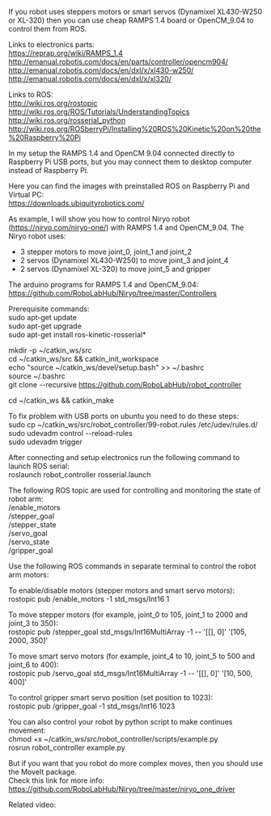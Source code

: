 If you robot uses steppers motors or smart servos (Dynamixel XL430-W250 or XL-320) then you can use cheap RAMPS 1.4 board or OpenCM_9.04 to control them from ROS.

Links to electronics parts:<br/>
https://reprap.org/wiki/RAMPS_1.4<br/>
http://emanual.robotis.com/docs/en/parts/controller/opencm904/<br/>
http://emanual.robotis.com/docs/en/dxl/x/xl430-w250/<br/>
http://emanual.robotis.com/docs/en/dxl/x/xl320/<br/>

Links to ROS:<br/>
http://wiki.ros.org/rostopic<br/>
http://wiki.ros.org/ROS/Tutorials/UnderstandingTopics<br/>
http://wiki.ros.org/rosserial_python<br/>
http://wiki.ros.org/ROSberryPi/Installing%20ROS%20Kinetic%20on%20the%20Raspberry%20Pi<br/>

In my setup the RAMPS 1.4 and OpenCM 9.04 connected directly to Raspberry Pi USB ports, but you may connect them to desktop computer instead of Raspberry Pi.

Here you can find the images with preinstalled ROS on Raspberry Pi and Virtual PC:<br/>
https://downloads.ubiquityrobotics.com/

As example, I will show you how to control Niryo robot (https://niryo.com/niryo-one/) with RAMPS 1.4 and OpenCM_9.04.
The Niryo robot uses:
- 3 stepper motors to move joint_0, joint_1 and joint_2
- 2 servos (Dynamixel XL430-W250) to move joint_3 and joint_4
- 2 servos (Dynamixel XL-320) to move joint_5 and gripper

The arduino programs for RAMPS 1.4 and OpenCM_9.04:<br/>
https://github.com/RoboLabHub/Niryo/tree/master/Controllers

Prerequisite commands:<br/>
sudo apt-get update<br/>
sudo apt-get upgrade<br/>
sudo apt-get install ros-kinetic-rosserial*<br/>

mkdir -p ~/catkin_ws/src<br/>
cd ~/catkin_ws/src && catkin_init_workspace<br/>
echo "source ~/catkin_ws/devel/setup.bash" >> ~/.bashrc<br/>
source ~/.bashrc<br/>
git clone --recursive https://github.com/RoboLabHub/robot_controller<br/>

cd ~/catkin_ws && catkin_make<br/>

To fix problem with USB ports on ubuntu you need to do these steps:<br/>
sudo cp ~/catkin_ws/src/robot_controller/99-robot.rules /etc/udev/rules.d/ <br/>
sudo udevadm control --reload-rules<br/>
sudo udevadm trigger<br/>

After connecting and setup electronics run the following command to launch ROS serial:<br/>
roslaunch robot_controller rosserial.launch

The following ROS topic are used for controlling and monitoring the state of robot arm:<br/>
/enable_motors<br/>
/stepper_goal<br/>
/stepper_state<br/>
/servo_goal<br/>
/servo_state<br/>
/gripper_goal<br/>

Use the following ROS commands in separate terminal to control the robot arm motors:

To enable/disable motors (stepper motors and smart servo motors):<br/>
rostopic pub /enable_motors -1 std_msgs/Int16 1<br/>

To move stepper motors (for example, joint_0 to 105, joint_1 to 2000 and joint_3 to 350):<br/>
rostopic pub /stepper_goal std_msgs/Int16MultiArray -1 -- '[[], 0]' '[105, 2000, 350]'<br/>

To move smart servo motors (for example, joint_4 to 10, joint_5 to 500 and joint_6 to 400):<br/>
rostopic pub /servo_goal std_msgs/Int16MultiArray -1 -- '[[], 0]' '[10, 500, 400]'<br/>

To control gripper smart servo position (set position to 1023):<br/>
rostopic pub /gripper_goal -1 std_msgs/Int16 1023<br/>

You can also control your robot by python script to make continues movement:<br/>
chmod +x ~/catkin_ws/src/robot_controller/scripts/example.py<br/>
rosrun robot_controller example.py<br/>

But if you want that you robot do more complex moves, then you should use the MoveIt package.<br/>
Check this link for more info:<br/>
https://github.com/RoboLabHub/Niryo/tree/master/niryo_one_driver<br/>

Related video:<br/>


